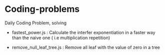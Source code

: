 # Coding-problems
Daily Coding Problem, solving

- fastest_power.js :
    Calculate the interfer exponentiation in a faster way than the naive one ( i.e multiplication repetition)

- remove_null_leaf_tree.js :
    Remove all leaf with the value of zero in a tree
